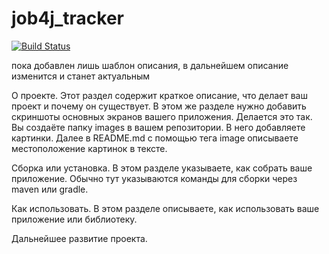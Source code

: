 # job4j_tracker

[![Build Status](https://travis-ci.com/phorne-21/job4j_tracker.svg?branch=master)](https://travis-ci.com/phorne-21/job4j_tracker)

пока добавлен лишь шаблон описания, в дальнейшем описание изменится и станет актуальным

О проекте. Этот раздел содержит краткое описание, что делает ваш проект и почему он существует.
В этом же разделе нужно добавить скриншоты основных экранов вашего приложения.
Делается это так. Вы создаёте папку images в вашем репозитории. В него добавляете картинки.
Далее в README.md с помощью тега image описываете местоположение картинок в тексте.

[//]: # (![Image of Yaktocat]&#40;https://octodex.github.com/images/yaktocat.png&#41;)

Сборка или установка. В этом разделе указываете, как собрать ваше приложение. Обычно тут указываются команды для сборки через maven или gradle.

[//]: # (https://github.com/peterarsentev/Spring-Security-Acl-MongoDB#configuration)

Как использовать. В этом разделе описываете, как использовать ваше приложение или библиотеку.

Дальнейшее развитие проекта.